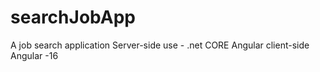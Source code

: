 # searchJobApp
A job search application
Server-side use - .net CORE
Angular client-side Angular -16
